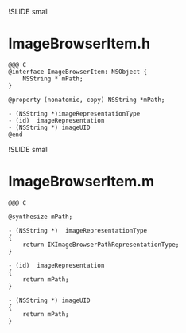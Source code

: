 !SLIDE small
# ImageBrowserItem.h #

    @@@ C
    @interface ImageBrowserItem: NSObject {
        NSString * mPath;
    }

    @property (nonatomic, copy) NSString *mPath;

    - (NSString *)imageRepresentationType
    - (id)  imageRepresentation
    - (NSString *) imageUID
    @end

!SLIDE small
# ImageBrowserItem.m #

    @@@ C

    @synthesize mPath;

    - (NSString *)  imageRepresentationType
    {
        return IKImageBrowserPathRepresentationType;
    }
     
    - (id)  imageRepresentation
    {
        return mPath;
    }
     
    - (NSString *) imageUID
    {
        return mPath;
    }

